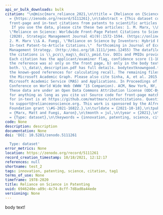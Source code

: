 ```yaml
---
api_or_bulk_downloads: bulk
citation: "\n@misc{marx_reliance_2021,\n\ttitle = {Reliance on {Science} in {Patenting}},\n\turl
  = {https://zenodo.org/record/5111261},\n\tabstract = {This dataset contains both
  front-page and in-text citations from patents to scientific articles through 2020.
   If you use the data, please cite these two articles: 1. M. Marx, \\& A. Fuegi,
  \"Reliance on Science: Worldwide Front-Page Patent Citations to Scientific Articles\"
  (2020), Strategic Management Journal 41(9):1572-1594. (https://onlinelibrary.wiley.com/doi/full/10.1002/smj.3145) 
  2. M. Marx \\& A. Fuegi, \"Reliance on Science by Inventors: Hybrid Extraction of
  In-text Patent-to-Article Citations.\"  forthcoming in Journal of Economics and
  Management Strategy. (http://doi.org/10.1111/jems.12455) The datafile containing
  the citations is \\_pcs\\_mag\\_doi\\_pmid.tsv. DOIs and PMIDs provided where available.
  Each citation has the applicant/examiner flag, confidence score (1-10), and whether
  the reference was a) only on the front page, b) only in the body text, or c) in
  both. \\_data\\_description.pdf has full details. bodytextknowngood.tsv contains
  the known-good references for calculating recall. The remaining files redistribute
  the Microsoft Academic Graph. Please also cite Sinha, A, et al. 2015. Overview of
  Microsoft Academic Service (MAS) and Applications. In Proceedings of the 24th International
  Conference on World Wide Web (WWW ’15 Companion). ACM, New York, NY, USA, 243-246.
  These data are under an Open Data Commons Attribution license (ODC-By); use them
  for anything as long as you cite us! Source code for front-page matches is at https://github.com/mattmarx/reliance\\_on\\_science and
  for in-text is at https://github.com/mattmarx/intextcitations. Questions \\& feedback
  to support@relianceonscience.org. This work is sponsored by the Alfred P. Sloan
  Foundation grant \\#G-2021-16822.},\n\turldate = {2021-10-18},\n\tpublisher = {Zenodo},\n\tauthor
  = {Marx, Matt and Fuegi, Aaron},\n\tmonth = jul,\n\tyear = {2021},\n\tdoi = {10.5281/zenodo.5111261},\n\tnote
  = {Type: dataset},\n\tkeywords = {innovation, patenting, science, citation},\n}\n"
code: None
description: description
documentation: None
doi: 'DOI: 10.5281/zenodo.5111261

  Type: dataset'
error_metrics: None
location: https://zenodo.org/record/5111261
record_creation_timestamp: 10/18/2021, 12:12:17
references: null
shortname: test_2
tags: innovation, patenting, science, citation, tag1
terms_of_use: None
timeframe: 1978-2020
title: Reliance on Science in Patenting
uuid: 6946240e-a89c-4c74-8cff-7d8ad0a44ede
versioning: None
---
```


body text!